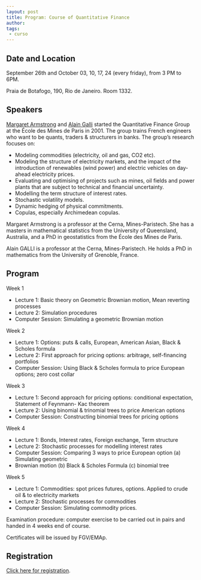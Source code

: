 ```yaml
---
layout: post
title: Program: Course of Quantitative Finance 
author: 
tags:
 - curso
---
```


## Date and Location
 
September 26th and October 03, 10, 17, 24 (every friday), from 3 PM to
6PM.

Praia de Botafogo, 190, Rio de Janeiro. Room 1332. 

## Speakers

[Margaret Armstrong](http://goo.gl/39cMX0) and
[Alain Galli](http://goo.gl/f8KJzd) started the Quantitative Finance
Group at the École des Mines de Paris in 2001. The group trains French
engineers who want to be quants, traders & structurers in banks. The
group’s research focuses on:

- Modeling commodities (electricity, oil and gas, CO2 etc).
- Modeling the structure of electricity markets, and the impact of the
  introduction of renewables (wind power) and electric vehicles on
  day-ahead electricity prices.
- Evaluating and optimising of projects such as mines, oil fields and
  power plants that are subject to technical and financial
  uncertainty.
- Modelling the term structure of interest rates.
- Stochastic volatility models.
- Dynamic hedging of physical commitments.
- Copulas, especially Archimedean copulas.

Margaret Armstrong is a professor at the Cerna, Mines-Paristech. She
has a masters in mathematical statistics from the University of
Queensland, Australia, and a PhD in geostatistics from the École des
Mines de Paris.

Alain GALLI is a professor at the Cerna, Mines-Paristech. He holds a
PhD in mathematics from the University of Grenoble, France.

## Program

Week 1

- Lecture 1: Basic theory on Geometric Brownian motion, Mean reverting
  processes
- Lecture 2: Simulation procedures
- Computer Session: Simulating a geometric Brownian motion

Week 2

- Lecture 1: Options: puts & calls, European, American Asian, Black & Scholes formula
- Lecture 2: First approach for pricing options: arbitrage, self-financing portfolios
- Computer Session: Using Black & Scholes formula to price European options; zero cost collar

Week 3

- Lecture 1: Second approach for pricing options: conditional
  expectation, Statement of Feynmann- Kac theorem
- Lecture 2: Using binomial & trinomial trees to price American options
- Computer Session: Constructing binomial trees for pricing options

Week 4

- Lecture 1: Bonds, Interest rates, Foreign exchange, Term structure
- Lecture 2: Stochastic processes for modelling interest rates
- Computer Session: Comparing 3 ways to price European option (a)
  Simulating geometric
- Brownian motion (b) Black & Scholes Formula (c) binomial tree

Week 5

- Lecture 1: Commodities: spot prices futures, options. Applied to
  crude oil & to electricity markets
- Lecture 2: Stochastic processes for commodities
- Computer Session: Simulating commodity prices.

Examination procedure: computer exercise to be carried out in pairs
and handed in 4 weeks end of course.

Certificates will be issued by FGV/EMAp.

## Registration

[Click here for registration](http://www.fgv.br/eventos/?P_EVENTO=2082&P_IDIOMA=0).
